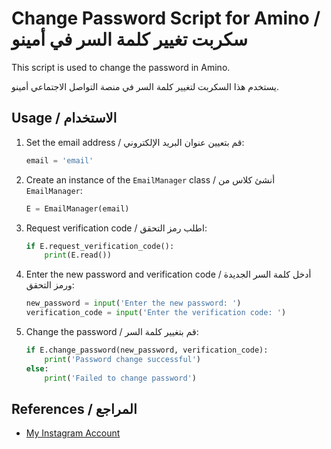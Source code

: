 # Change Password Script for Amino / سكربت تغيير كلمة السر في أمينو

This script is used to change the password in Amino.

يستخدم هذا السكربت لتغيير كلمة السر في منصة التواصل الاجتماعي أمينو.

## Usage / الاستخدام

1. Set the email address / قم بتعيين عنوان البريد الإلكتروني:
    ```python
    email = 'email'
    ```

2. Create an instance of the `EmailManager` class / أنشئ كلاس من  `EmailManager`:
    ```python
    E = EmailManager(email)
    ```

3. Request verification code / اطلب رمز التحقق:
    ```python
    if E.request_verification_code():
        print(E.read())
    ```

4. Enter the new password and verification code / أدخل كلمة السر الجديدة ورمز التحقق:
    ```python
    new_password = input('Enter the new password: ')
    verification_code = input('Enter the verification code: ')
    ```

5. Change the password / قم بتغيير كلمة السر:
    ```python
    if E.change_password(new_password, verification_code):
        print('Password change successful')
    else:
        print('Failed to change password')
    ```

## References / المراجع

- [My Instagram Account](https://www.instagram.com/w7x7s/)
